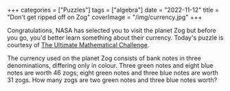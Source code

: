 +++
categories = ["Puzzles"]
tags = ["algebra"]
date = "2022-11-12"
title = "Don't get ripped off on Zog"
coverImage = "/img/currency.jpg"
+++

Congratulations, NASA has selected you to visit the planet Zog but before you go, you'd better learn something about their currency. Today's puzzle is courtesy of [The Ultimate Mathematical Challenge](https://www.amazon.com/Ultimate-Mathematical-Challenge-puzzles-excite-ebook/dp/B07D7V2NP8).

<!--more-->

The currency used on the planet Zog consists of bank notes in three denominations, differing only in colour. Three green notes and eight blue notes are worth 46 zogs; eight green notes and three blue notes are worth 31 zogs. How many zogs are two green notes and three blue notes worth?
